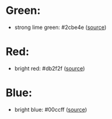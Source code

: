 # Green:
- strong lime green: #2cbe4e ([source](https://github.com))

# Red:
- bright red: #db2f2f ([source](https://drewrios.com/))

# Blue:
- bright blue: #00ccff ([source](http://www.zen-buddhism.net/))
